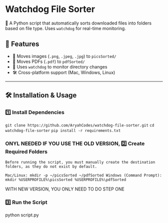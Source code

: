 # Watchdog File Sorter  

🚀 A Python script that automatically sorts downloaded files into folders based on file type. Uses `watchdog` for real-time monitoring.  

## 📌 Features  
- 📂 Moves images (`.png`, `.jpeg`, `.jpg`) to `picsSorted/`  
- 📄 Moves PDFs (`.pdf`) to `pdfSorted/`  
- 🎯 Uses `watchdog` to monitor directory changes  
- 🛠️ Cross-platform support (Mac, Windows, Linux)  

---

## 🛠️ Installation & Usage  
 
### **1️⃣ Install Dependencies**  
`git clone https://github.com/AryahCodes/watchdog-file-sorter.git`
`cd watchdog-file-sorter`
`pip install -r requirements.txt`

### ONYL NEEDED IF YOU USE THE OLD VERSION, **2️⃣ Create Required Folders**  
`Before running the script, you must manually create the destination folders, as they do not exist by default.`

`Mac/Linux:
mkdir -p ~/picsSorted ~/pdfSorted
Windows (Command Prompt):
mkdir %USERPROFILE%\picsSorted %USERPROFILE%\pdfSorted`

WITH NEW VERSION, YOU ONLY NEED TO DO STEP ONE

### **3️⃣ Run the Script** 
python script.py

